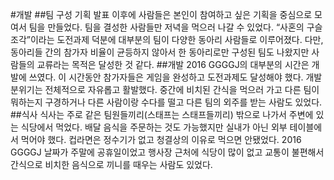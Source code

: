 #개발
##팀 구성
 기획 발표 이후에 사람들은 본인이 참여하고 싶은 기획을 중심으로 모여서 팀을 만들었다. 팀을 결성한 사람들만 저녁을 먹으러 나갈 수 있었다. “사혼의 구슬조각”이라는 도전과제 덕분에 대부분의 팀이 다양한 동아리 사람들로 이루어졌다. 다만, 동아리들 간의 참가자 비율이 균등하지 않아서 한 동아리로만 구성된 팀도 나왔지만 사람들의 교류라는 목적은 달성한 것 같다.
##개발
 2016 GGGGJ의 대부분의 시간은 개발에 쓰였다. 이 시간동안 참가자들은 게임을 완성하고 도전과제도 달성해야 했다. 개발 분위기는 전체적으로 자유롭고 활발했다. 중간에 비치된 간식을 먹으러 가고 다른 팀이 뭐하는지 구경하거나 다른 사람이랑 수다를 떨고 다른 팀의 외주를 받는 사람도 있었다. 
##식사
 식사는 주로 같은 팀원들끼리(스태프는 스태프들끼리) 밖으로 나가서 주변에 있는 식당에서 먹었다. 배달 음식을 주문하는 것도 가능했지만 실내가 아닌 외부 테이블에서 먹어야 했다. 컵라면은 정수기가 없고 청결상의 이유로 먹으면 안됐었다. 2016 GGGGJ 날짜가 주말에 공휴일이었고 행사장 근처에 식당이 많이 없고 교통이 불편해서 간식으로 비치한 음식으로 끼니를 때우는 사람도 있었다.

